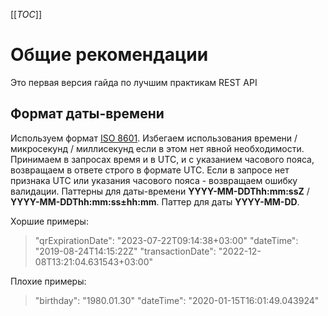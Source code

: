 [[_TOC_]]

# Общие рекомендации
Это первая версия гайда по лучшим практикам REST API
## Формат даты-времени
Используем формат [ISO 8601](https://en.wikipedia.org/wiki/ISO_8601).
Избегаем использования времени / микросекунд / миллисекунд если в этом нет явной необходимости.
Принимаем в запросах время и в UTC, и с указанием чаcового пояса, возвращаем в ответе строго в формате UTC. Если в запросе нет признака UTC или указания часового пояса - возвращаем ошибку валидации.
Паттерны для даты-времени **YYYY-MM-DDThh:mm:ssZ** / **YYYY-MM-DDThh:mm:ss±hh:mm**.
Паттер для даты **YYYY-MM-DD**.

Хоршие примеры:
>"qrExpirationDate": "2023-07-22T09:14:38+03:00"
"dateTime": "2019-08-24T14:15:22Z"
"transactionDate": "2022-12-08T13:21:04.631543+03:00"

Плохие примеры:
> "birthday": "1980.01.30"
"dateTime": "2020-01-15T16:01:49.043924"
